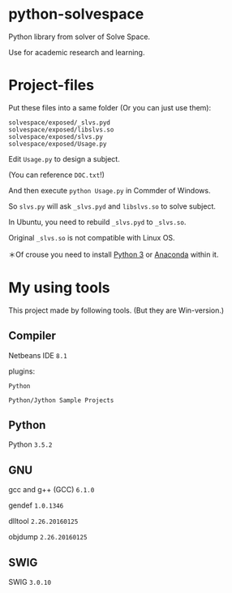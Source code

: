 python-solvespace
=================

Python library from solver of Solve Space. 

Use for academic research and learning.

Project-files
=================

Put these files into a same folder (Or you can just use them):

````
solvespace/exposed/_slvs.pyd
solvespace/exposed/libslvs.so
solvespace/exposed/slvs.py
solvespace/exposed/Usage.py
````

Edit `Usage.py` to design a subject.

(You can reference `DOC.txt`!)

And then execute `python Usage.py` in Commder of Windows.

So `slvs.py` will ask `_slvs.pyd` and `libslvs.so` to solve subject.

In Ubuntu, you need to rebuild `_slvs.pyd` to `_slvs.so`.

Original `_slvs.so` is not compatible with Linux OS.

＊Of crouse you need to install [Python 3](https://www.python.org/downloads/) or [Anaconda](https://www.continuum.io/downloads) within it.

My using tools
=================

This project made by following tools. (But they are Win-version.)

Compiler
-------------

Netbeans IDE `8.1`

plugins:

````
Python

Python/Jython Sample Projects
````

Python
-------------

Python `3.5.2`

GNU
-------------

gcc and g++ (GCC) `6.1.0`

gendef `1.0.1346`

dlltool `2.26.20160125`

objdump `2.26.20160125`

SWIG
-------------

SWIG `3.0.10`